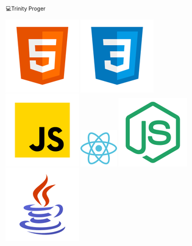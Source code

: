 💻Trinity Proger

![HTML5](html5.svg.svg) ![CSS3](css3.svg.svg) ![JavaScript](javascript.svg.svg) ![React](react.png) ![Node.js](node-js.svg) ![Java](java.svg)
